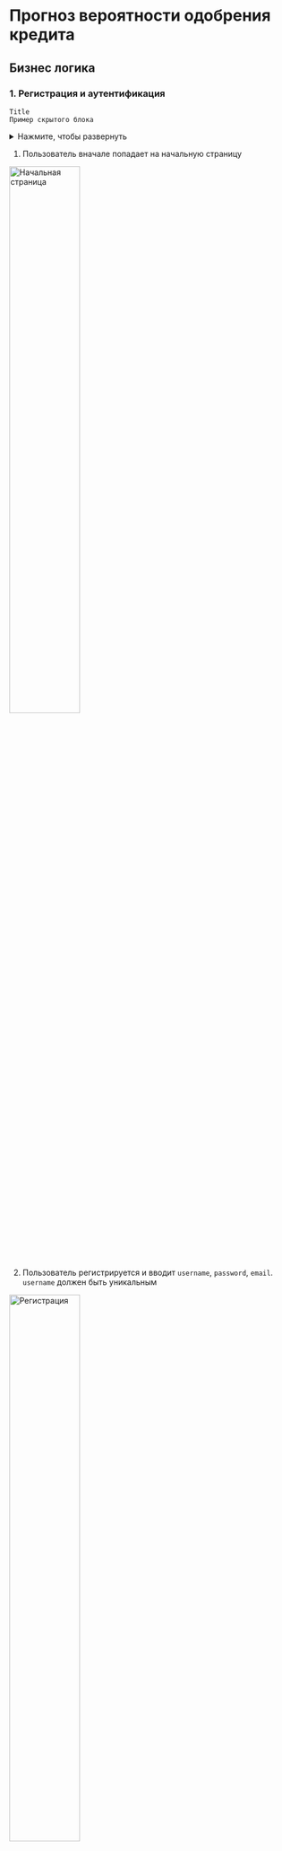 # Прогноз вероятности одобрения кредита

## Бизнес логика

###  1. Регистрация и аутентификация

```collapse
Title
Пример скрытого блока
```

<details>
  <summary>Нажмите, чтобы развернуть</summary>

  Этот текст будет скрыт, пока пользователь не нажмёт на заголовок.

  ```python
  print("Можно даже вставлять код!")
  ```
</details>



1. Пользователь вначале попадает на начальную страницу

<img src="img/main_site.png" alt="Начальная страница" style="width:50%; height:auto;">

2. Пользователь регистрируется и вводит `username`, `password`, `email`. `username` должен быть уникальным

<img src="img/Register.png" alt="Регистрация" style="width:50%; height:auto;">

3. Пароль хранится в хешированном виде (`bcrypt`)

4. Пользователь авторизуется после регистрации
    - При успешном входе генерируется `JWT-токен` с ограниченным временем жизни а также появляются защищённые `роуты` меню для пользователя


|   |  | 
|:-------|:-------|
| <img src="img/login.png" alt="авторизация" style="width:50%; height:auto;"> | <img src="img/safty_routes.png" alt="защищённые роуты" >  | 


### 2. Работа с прогнозами
1. Пользователь выбирает одну из модель:
    - `Logistic Regression`
    - `Random Forest`
    - `CatBoost`

<img src="img/models.png" alt="Выбор модели" style="width:50%; height:auto;">

2. Пользователь вводит данные: 
    * `person_age`: возраст кандидата.
    * `person_income`: сколько денег кандидат зарабатывает в год.
    * `person_emp_length`: сколько лет работает кандидат.
    * `loan_intent`: причина, по которой кандидату нужен кредит.
    * `loan_grade`: оценка, показывающая, насколько кандидат надежен в погашении кредитов.
    * `loan_amnt`: сумма денег, которую кандидат хочет занять.
    * `loan_int_rate`: процентная ставка, взимаемая по кредиту.
    * `loan_percent_income`: какой процент дохода кандидата пойдет на выплаты по кредиту.
    * `cb_person_default_on_file`: показывает, были ли просрочки по кредиту у кандидата.
    * `cb_person_cred_hist_length`: Как долго у кандидата была кредитная история 

<img src="img/data_form.png" alt="Форма для данных" style="width:50%; height:auto;">

3. Система проверяет достаточность средств на балансе
4. При успешной проверке:
    - Списывается стоимость прогноза
    - Создается транзакция
    - Задача отправляется в `Celery`
    - Создается запись в `UserPrediction`

5. Фоновая задача `monitor_task` периодически проверяет статус выполнения и обновляет результаты

### 3. Управление балансом
1. Пользователь может пополнять баланс

<img src="img/replenish_balance.png" alt="Пополнение баланса" style="width:50%; height:auto;">

2. Каждое пополнение фиксируется в транзакциях

<img src="img/trans_history.png" alt="История транзакций" style="width:50%; height:auto;">

3. При использовании моделей баланс автоматически уменьшается

### 4. Получение статистики
1. Пользователь может просматривать:
    - Описание доступных моделей
    - Историю своих прогнозов
    - Историю транзакций (пополнений или расходов)

<img src="img/history_predict.png" alt="История прогноза" style="width:50%; height:auto;">


### 5. Логирование

Логирование производится и записывается в папку `logs` для каждого пользователя


### 6. Базы данных

Используется база данных SQLite со следующими таблицами

---

#### 📌 **Содержание**  
1. [Users](#-users)  
2. [UserTransaction](#-usertransaction)  
3. [TaskStatus](#-taskstatus)  
4. [UserPrediction](#-userprediction)  
5. [Models](#-models)  

---

#### 👥 **Users**  
**Описание:** Хранит данные о пользователях системы.  

| Поле          | Тип         | Описание                          | Дополнительно               |
|---------------|-------------|-----------------------------------|-----------------------------|
| `id`          | `Integer`   | Уникальный идентификатор          | `PRIMARY KEY, AUTOINCREMENT`|
| `username`    | `String`    | Имя пользователя                  |                             |
| `email`       | `String`    | Электронная почта                 |                             |
| `password`    | `String`    | Пароль (хешированный)             |                             |
| `authtime`    | `DateTime`  | Время последней авторизации       |                             |
| `balance`     | `Float`     | Текущий баланс                    | `DEFAULT=5000`              |

---

#### 💰 **UserTransaction**  
**Описание:** Логирует финансовые транзакции пользователей.  

| Поле          | Тип         | Описание                          | Связи                  |
|---------------|-------------|-----------------------------------|------------------------|
| `id`          | `Integer`   | Уникальный ID транзакции          | `PRIMARY KEY`          |
| `user_id`     | `Integer`   | ID пользователя                   | `→ Users.id`           |
| `task_id`     | `String`    | ID задачи                         |                        |
| `timestamp`   | `DateTime`  | Время транзакции                  |                        |
| `amount`      | `Float`     | Сумма транзакции                  |                        |
| `type`        | `String`    | Тип (`пополнение`/`покупка`)      |                        |
| `balance`     | `Float`     | Баланс после транзакции           |                        |

---

#### ✅ **TaskStatus**  
**Описание:** Отслеживает статусы задач пользователей.  

| Поле          | Тип         | Описание                          |  
|---------------|-------------|-----------------------------------|  
| `id`          | `Integer`   | Уникальный ID записи              |  
| `user_id`     | `Integer`   | ID пользователя                   |  
| `task_id`     | `String`    | ID задачи                         |  

---

#### 🔮 **UserPrediction**  
**Описание:** Содержит прогнозы пользователей и связанные метрики.  

| Поле                          | Тип         | Описание                                                                 |  
|-------------------------------|-------------|--------------------------------------------------------------------------|  
| `id`                          | `Integer`   | Уникальный ID прогноза                                                  |  
| `user_id`                     | `Integer`   | ID пользователя (`→ Users.id`)                                           |  
| `task_id`                     | `String`    | ID задачи                                                                |  
| `status`                      | `Boolean`   | Статус выполнения (`True`/`False`)                                       |  
| `timestamp`                   | `DateTime`  | Время создания/выполнения прогноза                                       |  
| `model_id`                    | `Integer`   | ID модели (`→ Models.id`)                                                |  
| `result`                      | `Float`     | Результат прогноза                                                       |  
| **Данные кандидата:**         |             |                                                                          |  
| `person_age`                  | `Integer`   | Возраст                                                                  |  
| `person_income`               | `Integer`   | Годовой доход ($)                                                        |  
| `person_emp_length`           | `Float`     | Опыт работы (годы)                                                       |  
| `loan_intent`                 | `String`    | Цель кредита                                                             |  
| `loan_grade`                  | `String`    | Кредитный рейтинг (A-F)                                                  |  
| `loan_amnt`                   | `Integer`   | Сумма кредита ($)                                                        |  
| `loan_int_rate`               | `Float`     | Процентная ставка (%)                                                    |  
| `loan_percent_income`         | `Float`     | % дохода на выплаты                                                      |  
| `cb_person_default_on_file`   | `String`    | Были ли дефолты (`Y`/`N`)                                                |  
| `cb_person_cred_hist_length`  | `Integer`   | Длина кредитной истории (годы)                                           |  

---

#### 🤖 **Models**  
**Описание:** Список доступных ML-моделей для прогнозирования.  

| Поле           | Тип        | Описание                          |  
|----------------|------------|-----------------------------------|  
| `id`           | `Integer`  | Уникальный ID модели              |  
| `name`         | `String`   | Название модели                   |  
| `cost`         | `Float`    | Стоимость использования ($)       |  
| `description`  | `String`   | Описание модели                   |  

---

#### 🔗 **Связи между таблицами**  
```mermaid
erDiagram
    Users ||--o{ UserTransaction : "совершает"
    Users ||--o{ TaskStatus : "имеет"
    Users ||--o{ UserPrediction : "создает"
    Models ||--o{ UserPrediction : "использует"
```


## Quick Start

1. Клонируем репозиторий
```cmd
git clone https://github.com/YarickVodila/billing_system.git
```

2. Создаём файл `.env`
    > Пример файла уже заполненного файла есть в корне проекта (`.env_example`). Необходимо только заменить `SECRET_KEY` на ваше слово, которое будет использоваться для шифрования `JWT` токена


3. Запускаем приложения с помощью `Docker-Compose`:

    - `build`
        ```cmd
        docker-compose up -d --build
        ```
    - `run`
        ```cmd
        docker-compose up -d
        ```
    - `stop`
        ```cmd
        docker-compose down
        ```

4. Endpoint сервиса
    - `API` - http://127.0.0.1:8000/docs#
    - `StreamLit` - http://127.0.0.1:8001